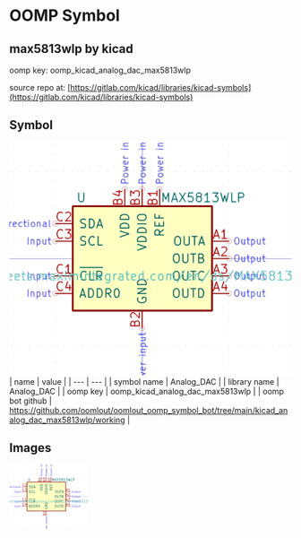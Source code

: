 # OOMP Symbol  
## max5813wlp  by kicad  
  
oomp key: oomp_kicad_analog_dac_max5813wlp  
  
source repo at: [https://gitlab.com/kicad/libraries/kicad-symbols](https://gitlab.com/kicad/libraries/kicad-symbols)  
## Symbol  
  
[![working.png](working_600.png)](working.png)  
| name | value | 
| --- | --- | 
| symbol name | Analog_DAC | 
| library name | Analog_DAC | 
| oomp key | oomp_kicad_analog_dac_max5813wlp | 
| oomp bot github | https://github.com/oomlout/oomlout_oomp_symbol_bot/tree/main/kicad_analog_dac_max5813wlp/working | 
## Images  
  
[![working.png](working_140.png)](working.png)  
